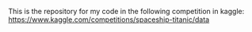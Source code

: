 This is the repository for my code in the following competition in kaggle:
<https://www.kaggle.com/competitions/spaceship-titanic/data>

